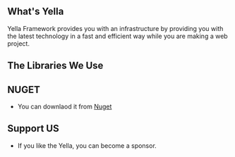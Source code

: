 ## What's Yella

Yella Framework provides you with an infrastructure by providing you with the latest technology in a fast and efficient way while you are making a web project.

## The Libraries We Use

## NUGET

* You can downlaod it from [Nuget](https://www.nuget.org/profiles/yigitozbek)



## Support US

* If you like the Yella, you can become a sponsor.






